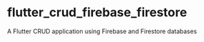 # flutter_crud_firebase_firestore
A Flutter CRUD application using Firebase and Firestore databases
